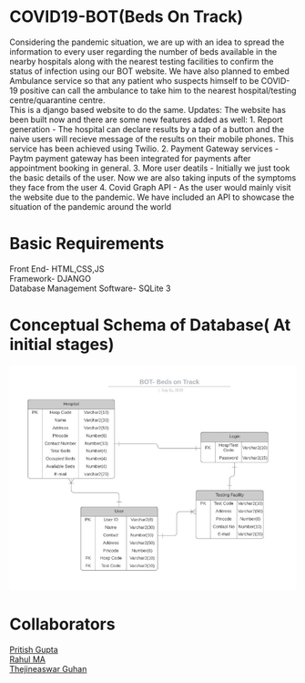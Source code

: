 # COVID19-BOT(Beds On Track)
Considering the pandemic situation, we are up with an idea to spread the information to every user regarding the number of beds available in the nearby hospitals 
along with the nearest testing facilities to confirm the status of infection using our BOT website. We have also planned to embed Ambulance service so that any patient
who suspects himself to be COVID-19 positive can call the ambulance to take him to the nearest hospital/testing centre/quarantine centre.<br>
This is a django based website to do the same. 
Updates:
  The website has been built now and there are some new features added as well:
        1. Report generation - The hospital can declare results by a tap of a button and the naive users will recieve message of the results on their mobile phones. This                  service has been achieved using Twilio.
        2. Payment Gateway services - Paytm payment gateway has been integrated for payments after appointment booking in general. 
        3. More user deatils - Initially we just took the basic details of the user. Now we are also taking inputs of the symptoms they face from the user
        4. Covid Graph API - As the user would mainly visit the website due to the pandemic. We have included an API to showcase the situation of the pandemic around the world

# Basic Requirements
  Front End- HTML,CSS,JS<br>
  Framework- DJANGO<br>
  Database Management Software- SQLite 3<br>
  
# Conceptual Schema of Database( At initial stages)

![alt text](https://github.com/Rahul0700/COVID19-BOT/blob/master/BOT.jpg?raw=true)

# Collaborators 
  
  [Pritish Gupta](https://github.com/princepritish)<br>
  [Rahul MA](https://github.com/Rahul0700)<br>
  [Thejineaswar Guhan](https://github.com/Thejineaswar)<br>


 


  
